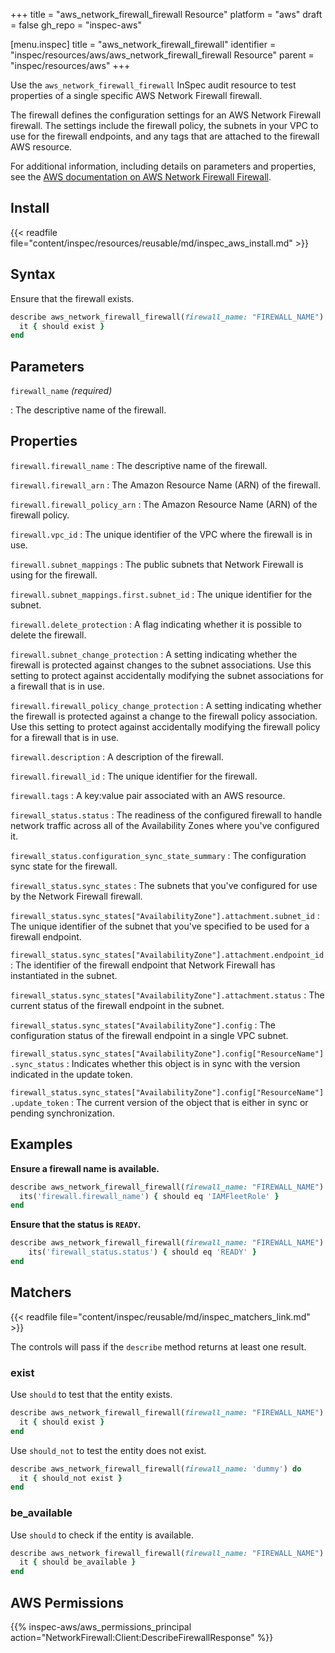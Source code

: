 +++
title = "aws_network_firewall_firewall Resource"
platform = "aws"
draft = false
gh_repo = "inspec-aws"

[menu.inspec]
title = "aws_network_firewall_firewall"
identifier = "inspec/resources/aws/aws_network_firewall_firewall Resource"
parent = "inspec/resources/aws"
+++

Use the `aws_network_firewall_firewall` InSpec audit resource to test properties of a single specific AWS Network Firewall firewall.

The firewall defines the configuration settings for an AWS Network Firewall firewall. The settings include the firewall policy, the subnets in your VPC to use for the firewall endpoints, and any tags that are attached to the firewall AWS resource.

For additional information, including details on parameters and properties, see the [AWS documentation on AWS Network Firewall Firewall](https://docs.aws.amazon.com/AWSCloudFormation/latest/UserGuide/aws-resource-networkfirewall-firewall.html).

## Install

{{< readfile file="content/inspec/resources/reusable/md/inspec_aws_install.md" >}}

## Syntax

Ensure that the firewall exists.

```ruby
describe aws_network_firewall_firewall(firewall_name: "FIREWALL_NAME") do
  it { should exist }
end
```

## Parameters

`firewall_name` _(required)_

: The descriptive name of the firewall.

## Properties

`firewall.firewall_name`
: The descriptive name of the firewall.

`firewall.firewall_arn`
: The Amazon Resource Name (ARN) of the firewall.

`firewall.firewall_policy_arn`
: The Amazon Resource Name (ARN) of the firewall policy.

`firewall.vpc_id`
: The unique identifier of the VPC where the firewall is in use.

`firewall.subnet_mappings`
: The public subnets that Network Firewall is using for the firewall.

`firewall.subnet_mappings.first.subnet_id`
: The unique identifier for the subnet.

`firewall.delete_protection`
: A flag indicating whether it is possible to delete the firewall.

`firewall.subnet_change_protection`
: A setting indicating whether the firewall is protected against changes to the subnet associations. Use this setting to protect against accidentally modifying the subnet associations for a firewall that is in use.

`firewall.firewall_policy_change_protection`
: A setting indicating whether the firewall is protected against a change to the firewall policy association. Use this setting to protect against accidentally modifying the firewall policy for a firewall that is in use.

`firewall.description`
: A description of the firewall.

`firewall.firewall_id`
: The unique identifier for the firewall.

`firewall.tags`
: A key:value pair associated with an AWS resource.

`firewall_status.status`
: The readiness of the configured firewall to handle network traffic across all of the Availability Zones where you've configured it.

`firewall_status.configuration_sync_state_summary`
: The configuration sync state for the firewall.

`firewall_status.sync_states`
: The subnets that you've configured for use by the Network Firewall firewall.

`firewall_status.sync_states["AvailabilityZone"].attachment.subnet_id`
: The unique identifier of the subnet that you've specified to be used for a firewall endpoint.

`firewall_status.sync_states["AvailabilityZone"].attachment.endpoint_id`
: The identifier of the firewall endpoint that Network Firewall has instantiated in the subnet.

`firewall_status.sync_states["AvailabilityZone"].attachment.status`
: The current status of the firewall endpoint in the subnet.

`firewall_status.sync_states["AvailabilityZone"].config`
: The configuration status of the firewall endpoint in a single VPC subnet.

`firewall_status.sync_states["AvailabilityZone"].config["ResourceName"].sync_status`
: Indicates whether this object is in sync with the version indicated in the update token.

`firewall_status.sync_states["AvailabilityZone"].config["ResourceName"].update_token`
: The current version of the object that is either in sync or pending synchronization.

## Examples

**Ensure a firewall name is available.**

```ruby
describe aws_network_firewall_firewall(firewall_name: "FIREWALL_NAME") do
  its('firewall.firewall_name') { should eq 'IAMFleetRole' }
end
```

**Ensure that the status is `READY`.**

```ruby
describe aws_network_firewall_firewall(firewall_name: "FIREWALL_NAME") do
    its('firewall_status.status') { should eq 'READY' }
end
```

## Matchers

{{< readfile file="content/inspec/reusable/md/inspec_matchers_link.md" >}}

The controls will pass if the `describe` method returns at least one result.

### exist

Use `should` to test that the entity exists.

```ruby
describe aws_network_firewall_firewall(firewall_name: "FIREWALL_NAME") do
  it { should exist }
end
```

Use `should_not` to test the entity does not exist.

```ruby
describe aws_network_firewall_firewall(firewall_name: 'dummy') do
  it { should_not exist }
end
```

### be_available

Use `should` to check if the entity is available.

```ruby
describe aws_network_firewall_firewall(firewall_name: "FIREWALL_NAME") do
  it { should be_available }
end
```

## AWS Permissions

{{% inspec-aws/aws_permissions_principal action="NetworkFirewall:Client:DescribeFirewallResponse" %}}
